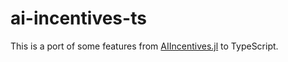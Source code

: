 # ai-incentives-ts

This is a port of some features from [AIIncentives.jl](https://github.com/quevivasbien/AIIncentives.jl) to TypeScript.
